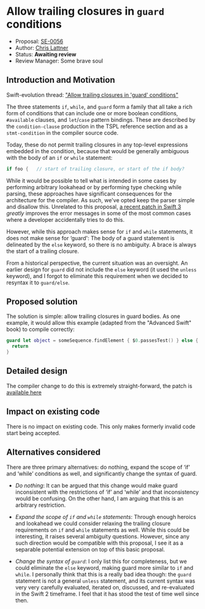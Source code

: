 # Allow trailing closures in `guard` conditions

* Proposal: [SE-0056](0056-trailing-closures-in-guard.md)
* Author: [Chris Lattner](https://github.com/lattner)
* Status: **Awaiting review**
* Review Manager: Some brave soul

## Introduction and Motivation

Swift-evolution thread: ["Allow trailing closures in 'guard' conditions"](https://lists.swift.org/pipermail/swift-evolution/Week-of-Mon-20160321/013141.html)

The three statements `if`, `while`, and `guard` form a family that all take a
rich form of conditions that can include one or more boolean conditions,
`#available` clauses, and `let`/`case` pattern bindings.  These are described by
the `condition-clause` production in the TSPL reference section and as a
`stmt-condition` in the compiler source code.

Today, these do not permit trailing closures in any top-level expressions 
embedded in the condition, because that would be generally ambiguous with the
body of an `if` or `while` statement:

```Swift
if foo {   // start of trailing closure, or start of the if body?
```

While it would be possible to tell what is intended in some cases by performing
arbitrary lookahead or by performing type checking while parsing, these
approaches have significant consequences for the architecture for the compiler.
As such, we've opted keep the parser simple and disallow this.  Unrelated to
this proposal, [a recent patch in Swift 3](https://github.com/apple/swift/commit/30ec0f4128525a16f998e04ae8b1f70180627446) *greatly* improves the
error messages in some of the most common cases where a developer accidentally
tries to do this. 

However, while this approach makes sense for `if` and `while` statements, it
does not make sense for ‘guard': The body of a guard statement is delineated by
the `else` keyword, so there is no ambiguity.  A brace is always the start of a
trailing closure.

From a historical perspective, the current situation was an oversight.  An 
earlier design for `guard` did not include the `else` keyword (it used the
`unless` keyword), and I forgot to eliminate this requirement when we decided to
resyntax it to `guard/else`. 


## Proposed solution

The solution is simple: allow trailing closures in guard bodies.  As one
example, it would allow this example (adapted from the "Advanced Swift" book) to
compile correctly:

```swift
guard let object = someSequence.findElement { $0.passesTest() } else {
  return
}
```

## Detailed design

The compiler change to do this is extremely straight-forward, the patch is
[available here](https://lists.swift.org/pipermail/swift-evolution/attachments/20160322/50c40166/attachment.obj)

## Impact on existing code

There is no impact on existing code.  This only makes formerly invalid code
start being accepted.

## Alternatives considered

There are three primary alternatives: do nothing, expand the scope of ‘if' and
‘while’ conditions as well, and significantly change the syntax of guard.

 * *Do nothing*: It can be argued that this change would make guard inconsistent
   with the restrictions of ‘if’ and ‘while’ and that inconsistency would be
   confusing.  On the other hand, I am arguing that this is an arbitrary
   restriction.

 * *Expand the scope of `if` and `while` statements*:  Through enough heroics
   and lookahead we could consider relaxing the trailing closure requirements on
   `if` and `while` statements as well.  While this could be interesting, it
   raises several ambiguity questions.  However, since any such direction would
   be compatible with this proposal, I see it as a separable potential extension
   on top of this basic proposal.

 * *Change the syntax of `guard`*: I only list this for completeness, but we
   could eliminate the `else` keyword, making guard more similar to `if` and 
   `while`.  I personally think that this is a really bad idea though: the 
   `guard` statement is not a general `unless` statement, and its current syntax
   was very very carefully evaluated, iterated on, discussed, and re-evaluated
   in the Swift 2 timeframe.  I feel that it has stood the test of time well
   since then.
